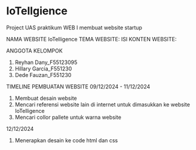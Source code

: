 # IoTellgience
Project UAS praktikum WEB I membuat website startup

NAMA WEBSITE IoTelligence
TEMA WEBSITE:
ISI KONTEN WEBSITE:

ANGGOTA KELOMPOK
1. Reyhan Dany_F55123095
2. Hillary Garcia_F551230
3. Dede Fauzan_F551230

TIMELINE PEMBUATAN WEBSITE
09/12/2024 - 11/12/2024
1. Membuat desain website
2. Mencari referensi website lain di internet untuk dimasukkan ke website IoTelligence
3. Mencari collor pallete untuk warna website

12/12/2024
1. Menerapkan desain ke code html dan css


